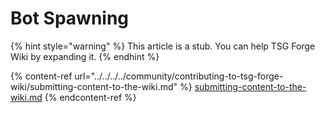 # Bot Spawning

{% hint style="warning" %}
This article is a stub. You can help TSG Forge Wiki by expanding it.
{% endhint %}

{% content-ref url="../../../../community/contributing-to-tsg-forge-wiki/submitting-content-to-the-wiki.md" %}
[submitting-content-to-the-wiki.md](../../../../community/contributing-to-tsg-forge-wiki/submitting-content-to-the-wiki.md)
{% endcontent-ref %}


